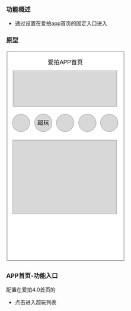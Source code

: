 ### 功能概述
* 通过设置在爱拍app首页的固定入口进入

### 原型
![](img/入口-爱拍app-首页.jpg)

### APP首页-功能入口
配置在爱拍4.0首页的

* 点击进入超玩列表
